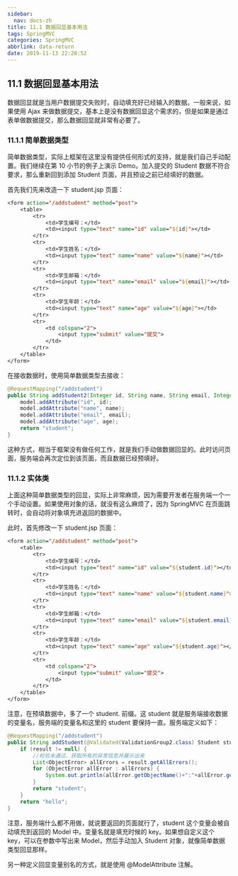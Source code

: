 ```yaml
---
sidebar:
  nav: docs-zh
title: 11.1 数据回显基本用法
tags: SpringMVC
categories: SpringMVC
abbrlink: data-return
date: 2019-11-13 22:28:52
---
```


## 11.1 数据回显基本用法

数据回显就是当用户数据提交失败时，自动填充好已经输入的数据。一般来说，如果使用 Ajax 来做数据提交，基本上是没有数据回显这个需求的，但是如果是通过表单做数据提交，那么数据回显就非常有必要了。

### 11.1.1 简单数据类型

简单数据类型，实际上框架在这里没有提供任何形式的支持，就是我们自己手动配置。我们继续在第 10 小节的例子上演示 Demo。加入提交的 Student 数据不符合要求，那么重新回到添加 Student 页面，并且预设之前已经填好的数据。

首先我们先来改造一下 student.jsp 页面：

```jsp
<form action="/addstudent" method="post">
    <table>
        <tr>
            <td>学生编号：</td>
            <td><input type="text" name="id" value="${id}"></td>
        </tr>
        <tr>
            <td>学生姓名：</td>
            <td><input type="text" name="name" value="${name}"></td>
        </tr>
        <tr>
            <td>学生邮箱：</td>
            <td><input type="text" name="email" value="${email}"></td>
        </tr>
        <tr>
            <td>学生年龄：</td>
            <td><input type="text" name="age" value="${age}"></td>
        </tr>
        <tr>
            <td colspan="2">
                <input type="submit" value="提交">
            </td>
        </tr>
    </table>
</form>
```

在接收数据时，使用简单数据类型去接收：

```java
@RequestMapping("/addstudent")
public String addStudent2(Integer id, String name, String email, Integer age, Model model) {
    model.addAttribute("id", id);
    model.addAttribute("name", name);
    model.addAttribute("email", email);
    model.addAttribute("age", age);
    return "student";
}
```

这种方式，相当于框架没有做任何工作，就是我们手动做数据回显的。此时访问页面，服务端会再次定位到该页面，而且数据已经预填好。

### 11.1.2 实体类

上面这种简单数据类型的回显，实际上非常麻烦，因为需要开发者在服务端一个一个手动设置。如果使用对象的话，就没有这么麻烦了，因为 SpringMVC 在页面跳转时，会自动将对象填充进返回的数据中。

此时，首先修改一下 student.jsp 页面：

```jsp
<form action="/addstudent" method="post">
    <table>
        <tr>
            <td>学生编号：</td>
            <td><input type="text" name="id" value="${student.id}"></td>
        </tr>
        <tr>
            <td>学生姓名：</td>
            <td><input type="text" name="name" value="${student.name}"></td>
        </tr>
        <tr>
            <td>学生邮箱：</td>
            <td><input type="text" name="email" value="${student.email}"></td>
        </tr>
        <tr>
            <td>学生年龄：</td>
            <td><input type="text" name="age" value="${student.age}"></td>
        </tr>
        <tr>
            <td colspan="2">
                <input type="submit" value="提交">
            </td>
        </tr>
    </table>
</form>
```

注意，在预填数据中，多了一个 student. 前缀。这 student 就是服务端接收数据的变量名，服务端的变量名和这里的 student 要保持一直。服务端定义如下：

```java
@RequestMapping("/addstudent")
public String addStudent(@Validated(ValidationGroup2.class) Student student, BindingResult result) {
    if (result != null) {
        //校验未通过，获取所有的异常信息并展示出来
        List<ObjectError> allErrors = result.getAllErrors();
        for (ObjectError allError : allErrors) {
            System.out.println(allError.getObjectName()+":"+allError.getDefaultMessage());
        }
        return "student";
    }
    return "hello";
}
```

注意，服务端什么都不用做，就说要返回的页面就行了，student 这个变量会被自动填充到返回的 Model 中。变量名就是填充时候的 key。如果想自定义这个 key，可以在参数中写出来 Model，然后手动加入 Student 对象，就像简单数据类型回显那样。

另一种定义回显变量别名的方式，就是使用 @ModelAttribute 注解。